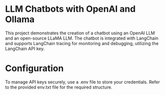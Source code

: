 # LLM Chatbots with OpenAI and Ollama
This project demonstrates the creation of a chatbot using an OpenAI LLM and an open-source LLaMA LLM. The chatbot is integrated with LangChain and supports LangChain tracing for monitoring and debugging, utilizing the LangChain API key.


# Configuration
To manage API keys securely, use a .env file to store your credentials. Refer to the provided env.txt file for the required structure.